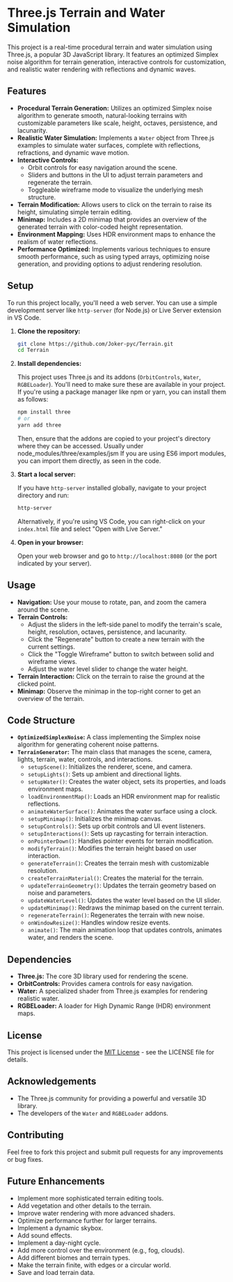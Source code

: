
# Three.js Terrain and Water Simulation

This project is a real-time procedural terrain and water simulation using Three.js, a popular 3D JavaScript library. It features an optimized Simplex noise algorithm for terrain generation, interactive controls for customization, and realistic water rendering with reflections and dynamic waves.

## Features

- **Procedural Terrain Generation:** Utilizes an optimized Simplex noise algorithm to generate smooth, natural-looking terrains with customizable parameters like scale, height, octaves, persistence, and lacunarity.
- **Realistic Water Simulation:** Implements a `Water` object from Three.js examples to simulate water surfaces, complete with reflections, refractions, and dynamic wave motion.
- **Interactive Controls:**
    - Orbit controls for easy navigation around the scene.
    - Sliders and buttons in the UI to adjust terrain parameters and regenerate the terrain.
    - Toggleable wireframe mode to visualize the underlying mesh structure.
- **Terrain Modification:** Allows users to click on the terrain to raise its height, simulating simple terrain editing.
- **Minimap:** Includes a 2D minimap that provides an overview of the generated terrain with color-coded height representation.
- **Environment Mapping:** Uses HDR environment maps to enhance the realism of water reflections.
- **Performance Optimized:** Implements various techniques to ensure smooth performance, such as using typed arrays, optimizing noise generation, and providing options to adjust rendering resolution.

## Setup

To run this project locally, you'll need a web server. You can use a simple development server like `http-server` (for Node.js) or Live Server extension in VS Code.

1. **Clone the repository:**

   ```bash
   git clone https://github.com/Joker-pyc/Terrain.git
   cd Terrain
   ```

2. **Install dependencies:**

   This project uses Three.js and its addons (`OrbitControls`, `Water`, `RGBELoader`). You'll need to make sure these are available in your project. If you're using a package manager like npm or yarn, you can install them as follows:

   ```bash
   npm install three
   # or
   yarn add three
   ```

   Then, ensure that the addons are copied to your project's directory where they can be accessed. Usually under node_modules/three/examples/jsm
   If you are using ES6 import modules, you can import them directly, as seen in the code.

3. **Start a local server:**

   If you have `http-server` installed globally, navigate to your project directory and run:

   ```bash
   http-server
   ```

   Alternatively, if you're using VS Code, you can right-click on your `index.html` file and select "Open with Live Server."

4. **Open in your browser:**

   Open your web browser and go to `http://localhost:8080` (or the port indicated by your server).

## Usage

- **Navigation:** Use your mouse to rotate, pan, and zoom the camera around the scene.
- **Terrain Controls:**
    - Adjust the sliders in the left-side panel to modify the terrain's scale, height, resolution, octaves, persistence, and lacunarity.
    - Click the "Regenerate" button to create a new terrain with the current settings.
    - Click the "Toggle Wireframe" button to switch between solid and wireframe views.
    - Adjust the water level slider to change the water height.
- **Terrain Interaction:** Click on the terrain to raise the ground at the clicked point.
- **Minimap:** Observe the minimap in the top-right corner to get an overview of the terrain.

## Code Structure

- **`OptimizedSimplexNoise`:** A class implementing the Simplex noise algorithm for generating coherent noise patterns.
- **`TerrainGenerator`:** The main class that manages the scene, camera, lights, terrain, water, controls, and interactions.
    - `setupScene()`: Initializes the renderer, scene, and camera.
    - `setupLights()`: Sets up ambient and directional lights.
    - `setupWater()`: Creates the water object, sets its properties, and loads environment maps.
    - `loadEnvironmentMap()`: Loads an HDR environment map for realistic reflections.
    - `animateWaterSurface()`: Animates the water surface using a clock.
    - `setupMinimap()`: Initializes the minimap canvas.
    - `setupControls()`: Sets up orbit controls and UI event listeners.
    - `setupInteractions()`: Sets up raycasting for terrain interaction.
    - `onPointerDown()`: Handles pointer events for terrain modification.
    - `modifyTerrain()`: Modifies the terrain height based on user interaction.
    - `generateTerrain()`: Creates the terrain mesh with customizable resolution.
    - `createTerrainMaterial()`: Creates the material for the terrain.
    - `updateTerrainGeometry()`: Updates the terrain geometry based on noise and parameters.
    - `updateWaterLevel()`: Updates the water level based on the UI slider.
    - `updateMinimap()`: Redraws the minimap based on the current terrain.
    - `regenerateTerrain()`: Regenerates the terrain with new noise.
    - `onWindowResize()`: Handles window resize events.
    - `animate()`: The main animation loop that updates controls, animates water, and renders the scene.

## Dependencies

- **Three.js:** The core 3D library used for rendering the scene.
- **OrbitControls:** Provides camera controls for easy navigation.
- **Water:** A specialized shader from Three.js examples for rendering realistic water.
- **RGBELoader:** A loader for High Dynamic Range (HDR) environment maps.

## License

This project is licensed under the [MIT License](LICENSE) - see the LICENSE file for details.

## Acknowledgements

- The Three.js community for providing a powerful and versatile 3D library.
- The developers of the `Water` and `RGBELoader` addons.

## Contributing

Feel free to fork this project and submit pull requests for any improvements or bug fixes.

## Future Enhancements

- Implement more sophisticated terrain editing tools.
- Add vegetation and other details to the terrain.
- Improve water rendering with more advanced shaders.
- Optimize performance further for larger terrains.
- Implement a dynamic skybox.
- Add sound effects.
- Implement a day-night cycle.
- Add more control over the environment (e.g., fog, clouds).
- Add different biomes and terrain types.
- Make the terrain finite, with edges or a circular world.
- Save and load terrain data.
